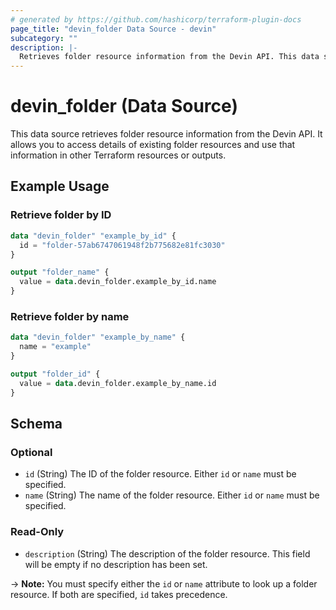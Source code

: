 ```yaml
---
# generated by https://github.com/hashicorp/terraform-plugin-docs
page_title: "devin_folder Data Source - devin"
subcategory: ""
description: |-
  Retrieves folder resource information from the Devin API. This data source allows you to access existing folder resources and use their information in other Terraform resources or outputs.
---
```


# devin_folder (Data Source)

This data source retrieves folder resource information from the Devin API. It allows you to access details of existing folder resources and use that information in other Terraform resources or outputs.

## Example Usage

### Retrieve folder by ID

```terraform
data "devin_folder" "example_by_id" {
  id = "folder-57ab6747061948f2b775682e81fc3030"
}

output "folder_name" {
  value = data.devin_folder.example_by_id.name
}
```

### Retrieve folder by name

```terraform
data "devin_folder" "example_by_name" {
  name = "example"
}

output "folder_id" {
  value = data.devin_folder.example_by_name.id
}
```

<!-- schema generated by tfplugindocs -->
## Schema

### Optional

- `id` (String) The ID of the folder resource. Either `id` or `name` must be specified.
- `name` (String) The name of the folder resource. Either `id` or `name` must be specified.

### Read-Only

- `description` (String) The description of the folder resource. This field will be empty if no description has been set.

-> **Note:** You must specify either the `id` or `name` attribute to look up a folder resource. If both are specified, `id` takes precedence.
